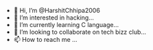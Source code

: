 - 👋 Hi, I’m @HarshitChhipa2006
- 👀 I’m interested in hacking...
- 🌱 I’m currently learning C language...
- 💞️ I’m looking to collaborate on tech bizz club...
- 📫 How to reach me ...

<!---
HarshitChhipa2006/HarshitChhipa2006 is a ✨ special ✨ repository because its `README.md` (this file) appears on your GitHub profile.
You can click the Preview link to take a look at your changes.
--->
